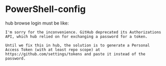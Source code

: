 # PowerShell-config
hub browse login must be like:
```
I'm sorry for the inconvenience. GitHub deprecated its Authorizations API, which hub relied on for exchanging a password for a token.

Until we fix this in hub, the solution is to generate a Personal Access Token (with at least repo scope) at https://github.com/settings/tokens and paste it instead of the password.
```
